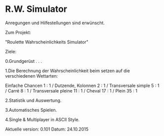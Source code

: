 #  R.W. Simulator

Anregungen und Hilfestellungen sind erwünscht.

Zum Projekt:

"Roulette Wahrscheinlichkeits Simulator" 

Ziele:

 0.Grundgerüst . . . 

 1.Die Berechnung der Wahrscheinlichkeit beim setzen auf die verschiedenen Wettarten: 

Einfache Chancen  1 : 1 / Dutzende, Kolonnen  2 : 1 / Transversale simple 5 : 1 / Carré  8 : 1 / Transversale pleine  11 : 1 / Cheval 17 : 1 / Plein  35 : 1

 2.Statistik und Auswertung.

 3.Automatisches Spielen.

 4.Single & Multiplayer in ASCII Style. 
 
 
 Aktuelle version: 0.101
 Datum: 24.10.2015